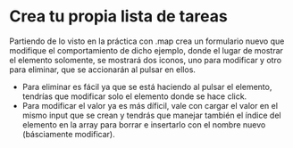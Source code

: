 # Crea tu propia lista de tareas

Partiendo de lo visto en la práctica con .map crea un formulario nuevo que modifique el comportamiento de dicho ejemplo, donde el lugar de mostrar el elemento solomente, se mostrará dos iconos, uno para modificar y otro para eliminar, que se accionarán al pulsar en ellos.
- Para eliminar es fácil ya que se está haciendo al pulsar el elemento, tendrías que modificar solo el elemento donde se hace click.
- Para modificar el valor ya es más díficil, vale con cargar el valor en el mismo input que se crean y tendrás que manejar también el índice del elemento en la array para borrar e insertarlo con el nombre nuevo (básciamente modificar).